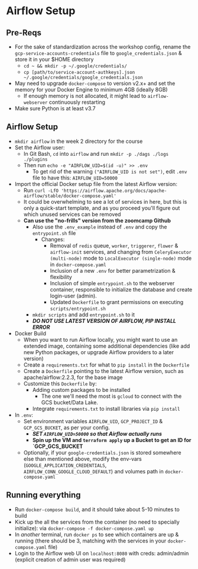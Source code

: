 # Airflow Setup
## Pre-Reqs
- For the sake of standardization across the workshop config, rename the `gcp-service-accounts-credentials` file to `google_credentials.json` & store it in your $HOME directory
    - `cd ~ && mkdir -p ~/.google/credentials/`
    - `cp [path/to/service-account-authkeys].json ~/.google/credentials/google_credentials.json`
- May need to upgrade `docker-compose` to version v2.x+ and set the memory for your Docker Engine to minimum 4GB (ideally 8GB)
    - If enough memory is not allocated, it might lead to `airflow-webserver` continuously restarting
- Make sure Python is at least v3.7

## Airflow Setup
- `mkdir airflow` in the week 2 directory for the course
- Set the Airflow user:
    - In Git Bash, `cd` into `airflow` and run `mkdir -p ./dags ./logs ./plugins`
    - Then run `echo -e "AIRFLOW_UID=$(id -u)" >> .env`
        - To get rid of the warning `("AIRFLOW_UID is not set")`, edit `.env` file to have this: `AIRFLOW_UID=50000`
- Import the official Docker setup file from the latest Airflow version:
    - Run `curl -LfO 'https://airflow.apache.org/docs/apache-airflow/stable/docker-compose.yaml'`
    - It could be overwhelming to see a lot of services in here, but this is only a quick-start template, and as you proceed you'll figure out which unused services can be removed
    - **Can use the "no-frills" version from the zoomcamp Github**
        - Also use the `.env_example` instead of `.env` and copy the `entrypoint.sh` file
            - Changes: 
                - Removal of `redis` queue, `worker`, `triggerer`, `flower` & `airflow-init` services, and changing from `CeleryExecutor (multi-node)` mode to `LocalExecutor (single-node)` mode in `docker-compose.yaml`
                - Inclusion of a new `.env` for better parametrization & flexibility
                - Inclusion of simple `entrypoint.sh` to the webserver container, responsible to initialize the database and create login-user (admin).
                - Updated `Dockerfile` to grant permissions on executing `scripts/entrypoint.sh`
        - `mkdir scripts` and add `entrypoint.sh` to it
        - ***DO NOT USE LATEST VERSION OF AIRFLOW, PIP INSTALL ERROR***
- Docker Build
    - When you want to run Airflow locally, you might want to use an extended image, containing some additional dependencies (like add new Python packages, or upgrade Airflow providers to a later version)
    - Create a `requirements.txt` for what to `pip install` in the `Dockerfile`
    - Create a `Dockerfile` pointing to the latest Airflow version, such as apache/airflow:2.2.3, for the base image
    - Customize this `Dockerfile` by:
        - Adding custom packages to be installed
            - The one we'll need the most is `gcloud` to connect with the GCS bucket/Data Lake.
        - Integrate `requirements.txt` to install libraries via `pip install`
- In `.env`:
    - Set environment variables `AIRFLOW_UID`, `GCP_PROJECT_ID` & `GCP_GCS_BUCKET`, as per your config.
        - ***SET `AIRFLOW_UID=50000` so that Airflow actually runs***
        - **Spin up the VM and `terraform apply` up a Bucket to get an ID for `GCP_GCS_BUCKET**
    - Optionally, if your `google-credentials.json` is stored somewhere else than mentioned above, modify the env-vars (`GOOGLE_APPLICATION_CREDENTIALS`, `AIRFLOW_CONN_GOOGLE_CLOUD_DEFAULT`) and volumes path in `docker-compose.yaml`

## Running everything
- Run `docker-compose build`, and it should take about 5-10 minutes to build
- Kick up the all the services from the container (no need to specially initialize): via `docker-compose -f docker-compose.yaml up`
- In *another* terminal, run `docker ps` to see which containers are up & running (there should be 3, matching with the services in your `docker-compose.yaml` file)
- Login to the Airflow web UI on `localhost:8080` with creds: admin/admin (explicit creation of admin user was required)

    